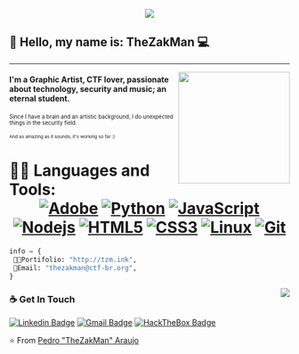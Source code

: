 <p align="center">
    <img src="https://thezakman.github.io/tzm.png" />
    <!-- https://64.media.tumblr.com/fc25fe4f65bc3d59cd7d51c98978bbc1/018960ee17970ed1-29/s128x128u_c1/a52339ef99aa53482b6719e226b03f47a87cee31.png -->
    
    
</p>

## 👋 Hello, my name is: TheZakMan :computer:
 ------------
<img align='right' src='https://github.com/ctf-br/branding/blob/master/Logos/Padr%C3%A3o/GIF/CTF-BR(Flag).gif?raw=true' width='200"'>

#### I'm a Graphic Artist, CTF lover, passionate about technology, security and music; an eternal student.
<sup><sup>Since I have a brain and an artistic background, I do unexpected things in the security field.</sup></sup>

<sup><sup><sub>And as amazing as it sounds, it's working so far :)</sub></sup></sup>

 # 👨‍💻 Languages and Tools: <div align="center"> [![Adobe](https://img.shields.io/badge/adobe%20suite-%23FF0000.svg?&style==flat-square&logo=adobe&logoColor=white)](https://adobe.com/) [![Python](https://img.shields.io/badge/-Python-%23007bcd?style=flat-square&logo=python&logoColor=ffce5a)](https://python.org/) [![JavaScript](https://img.shields.io/badge/JavaScript-323330?style=flat-square&logo=javascript&logoColor=F7DF1E)](https://www.javascript.com/) [![Nodejs](https://img.shields.io/badge/-Nodejs-black?style=flat-square&logo=Node.js)](https://nodejs.org/) [![HTML5](https://img.shields.io/badge/-HTML5-%23E44D27?style=flat-square&logo=html5&logoColor=ffffff)](https://developer.mozilla.org/pt-BR/docs/Web/HTML/HTML5) [![CSS3](https://img.shields.io/badge/-CSS3-%231572B6?style=flat-square&logo=css3)](https://developer.mozilla.org/en-US/docs/Web/CSS) [![Linux](https://img.shields.io/badge/-linux-%23870b53?style=flat-square&logo=linux)](https://www.kernel.org/doc/html/latest/) [![Git](https://img.shields.io/badge/-git-black?style=flat-square&logo=Git)](https://git-scm.com/) 

</div>

```python
info = { 
 👨‍💻Portifolio: "http://tzm.ink",
 📒Email: "thezakman@ctf-br.org",
}
```

<div align="right" href="https://wigle.net"><img align="right" border="0" src="https://wigle.net/bi/2OoqYo7qMdm2Xnw_YUCOfw.png"></div>

### ☕ Get In Touch
[![Linkedin Badge](https://img.shields.io/badge/-TheZakMan-0077b5?style=flat-square&logo=Linkedin&logoColor=white&link=https://www.linkedin.com/in/thezakman/)](https://www.linkedin.com/in/thezakman/)
[![Gmail Badge](https://img.shields.io/badge/thezakman@ctf-br.org-ea4335?style=flat-square&logo=Gmail&logoColor=white)](mailto:thezakman@ctf-br.org)
[![HackTheBox Badge](https://img.shields.io/badge/-TheZakMan-9fef00?style=flat-square&logo=Hack-The-Box&logoColor=white&link=https://www.hackthebox.eu/home/users/profile/100461)](https://www.hackthebox.eu/home/users/profile/380585)


⭐️ From [Pedro "TheZakMan" Araujo](https://thezakman.tumblr.com)





